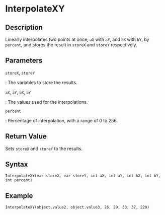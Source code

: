 # InterpolateXY

## Description
Linearly interpolates two points at once, `aX` with `aY`, and `bX` with `bY`, by `percent`, and stores the result in `storeX` and `storeY` respectively.

## Parameters
`storeX`, `storeY`

:   The variables to store the results.

`aX`, `aY`, `bX`, `bY`

:   The values used for the interpolations.

`percent`

:   Percentage of interpolation, with a range of 0 to 256.

## Return Value
Sets `storeX` and `storeY` to the results.

## Syntax
```
InterpolateXY(var storeX, var storeY, int aX, int aY, int bX, int bY, int percent)
```

## Example
```
InterpolateXY(object.value2, object.value3, 26, 29, 33, 37, 220)
```